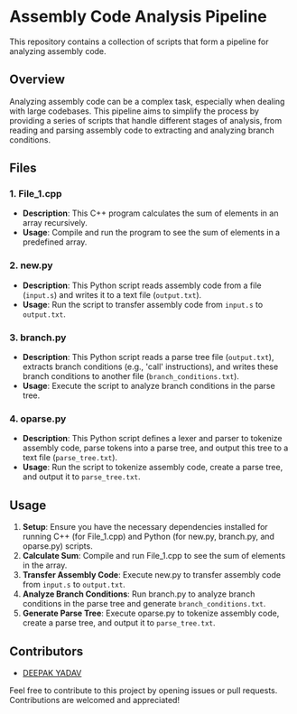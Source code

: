 # Assembly Code Analysis Pipeline

This repository contains a collection of scripts that form a pipeline for analyzing assembly code.

## Overview

Analyzing assembly code can be a complex task, especially when dealing with large codebases. This pipeline aims to simplify the process by providing a series of scripts that handle different stages of analysis, from reading and parsing assembly code to extracting and analyzing branch conditions.

## Files

### 1. File_1.cpp

- **Description**: This C++ program calculates the sum of elements in an array recursively.
- **Usage**: Compile and run the program to see the sum of elements in a predefined array.

### 2. new.py

- **Description**: This Python script reads assembly code from a file (`input.s`) and writes it to a text file (`output.txt`).
- **Usage**: Run the script to transfer assembly code from `input.s` to `output.txt`.

### 3. branch.py

- **Description**: This Python script reads a parse tree file (`output.txt`), extracts branch conditions (e.g., 'call' instructions), and writes these branch conditions to another file (`branch_conditions.txt`).
- **Usage**: Execute the script to analyze branch conditions in the parse tree.

### 4. oparse.py

- **Description**: This Python script defines a lexer and parser to tokenize assembly code, parse tokens into a parse tree, and output this tree to a text file (`parse_tree.txt`).
- **Usage**: Run the script to tokenize assembly code, create a parse tree, and output it to `parse_tree.txt`.

## Usage

1. **Setup**: Ensure you have the necessary dependencies installed for running C++ (for File_1.cpp) and Python (for new.py, branch.py, and oparse.py) scripts.
2. **Calculate Sum**: Compile and run File_1.cpp to see the sum of elements in the array.
3. **Transfer Assembly Code**: Execute new.py to transfer assembly code from `input.s` to `output.txt`.
4. **Analyze Branch Conditions**: Run branch.py to analyze branch conditions in the parse tree and generate `branch_conditions.txt`.
5. **Generate Parse Tree**: Execute oparse.py to tokenize assembly code, create a parse tree, and output it to `parse_tree.txt`.

## Contributors

- [DEEPAK YADAV](https://github.com/Deepakyavav/csa_2)

Feel free to contribute to this project by opening issues or pull requests. Contributions are welcomed and appreciated!

